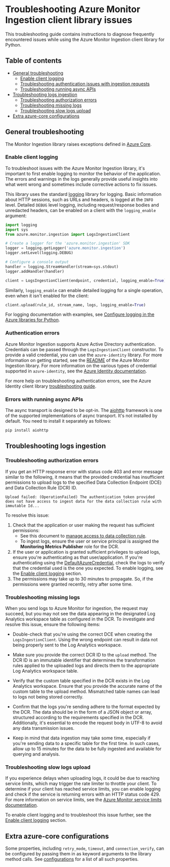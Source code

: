 # Troubleshooting Azure Monitor Ingestion client library issues

This troubleshooting guide contains instructions to diagnose frequently encountered issues while using the Azure Monitor Ingestion client library for Python.

## Table of contents

* [General troubleshooting](#general-troubleshooting)
    * [Enable client logging](#enable-client-logging)
    * [Troubleshooting authentication issues with ingestion requests](#authentication-errors)
    * [Troubleshooting running async APIs](#errors-with-running-async-apis)
* [Troubleshooting logs ingestion](#troubleshooting-logs-ingestion)
    * [Troubleshooting authorization errors](#troubleshooting-authorization-errors)
    * [Troubleshooting missing logs](#troubleshooting-missing-logs)
    * [Troubleshooting slow logs upload](#troubleshooting-slow-logs-upload)
* [Extra azure-core configurations](#extra-azure-core-configurations)

## General troubleshooting

The Monitor Ingestion library raises exceptions defined in [Azure Core][azure_core_exceptions].

### Enable client logging

To troubleshoot issues with the Azure Monitor Ingestion library, it's important to first enable logging to monitor the behavior of the application. The errors and warnings in the logs generally provide useful insights into what went wrong and sometimes include corrective actions to fix issues.

This library uses the standard [logging][python_logging] library for logging. Basic information about HTTP sessions, such as URLs and headers, is logged at the `INFO` level. Detailed `DEBUG` level logging, including request/response bodies and unredacted headers, can be enabled on a client with the `logging_enable` argument:

```python
import logging
import sys
from azure.monitor.ingestion import LogsIngestionClient

# Create a logger for the 'azure.monitor.ingestion' SDK
logger = logging.getLogger('azure.monitor.ingestion')
logger.setLevel(logging.DEBUG)

# Configure a console output
handler = logging.StreamHandler(stream=sys.stdout)
logger.addHandler(handler)

client = LogsIngestionClient(endpoint, credential, logging_enable=True)
```

Similarly, `logging_enable` can enable detailed logging for a single operation, even when it isn't enabled for the client:

```python
client.upload(rule_id, stream_name, logs, logging_enable=True)
```

For logging documentation with examples, see [Configure logging in the Azure libraries for Python][sdk_logging_docs].

### Authentication errors

Azure Monitor Ingestion supports Azure Active Directory authentication. Credentials can be passed through the `LogsIngestionClient` constructor. To provide a valid credential, you can use the `azure-identity` library. For more information on getting started, see the [README][create_client_readme] of the Azure Monitor Ingestion library. For more information on the various types of credential supported in `azure-identity`, see the [Azure Identity documentation][identity_docs].

For more help on troubleshooting authentication errors, see the Azure Identity client library [troubleshooting guide][identity_troubleshooting].

### Errors with running async APIs

The async transport is designed to be opt-in. The [aiohttp](https://pypi.org/project/aiohttp/) framework is one of the supported implementations of async transport. It's not installed by default. You need to install it separately as follows:

```sh
pip install aiohttp
```

## Troubleshooting logs ingestion

### Troubleshooting authorization errors

If you get an HTTP response error with status code 403 and error message similar to the following, it means that the provided credential has insufficient permissions to upload logs to the specified Data Collection Endpoint (DCE) and Data Collection Rule (DCR) ID.

```text
Upload failed: (OperationFailed) The authentication token provided does not have access to ingest data for the data collection rule with immutable Id...
```

To resolve this issue:

1. Check that the application or user making the request has sufficient permissions:
   * See this document to [manage access to data collection rule][dcr_role_permissions].
   * To ingest logs, ensure the user or service principal is assigned the **Monitoring Metrics Publisher** role for the DCR.
1. If the user or application is granted sufficient privileges to upload logs, ensure you're authenticating as that user/application. If you're authenticating using the [DefaultAzureCredential][default_azure_credential], check the logs to verify that the credential used is the one you expected. To enable logging, see the [Enable client logging](#enable-client-logging) section.
1. The permissions may take up to 30 minutes to propagate. So, if the permissions were granted recently, retry after some time.

### Troubleshooting missing logs

When you send logs to Azure Monitor for ingestion, the request may succeed, but you may not see the data appearing in the designated Log Analytics workspace table as configured in the DCR. To investigate and resolve this issue, ensure the following items:

* Double-check that you're using the correct DCE when creating the `LogsIngestionClient`. Using the wrong endpoint can result in data not being properly sent to the Log Analytics workspace.

* Make sure you provide the correct DCR ID to the `upload` method. The DCR ID is an immutable identifier that determines the transformation rules applied to the uploaded logs and directs them to the appropriate Log Analytics workspace table.

* Verify that the custom table specified in the DCR exists in the Log Analytics workspace. Ensure that you provide the accurate name of the custom table to the upload method. Mismatched table names can lead to logs not being stored correctly.

* Confirm that the logs you're sending adhere to the format expected by the DCR. The data should be in the form of a JSON object or array, structured according to the requirements specified in the DCR. Additionally, it's essential to encode the request body in UTF-8 to avoid any data transmission issues.

* Keep in mind that data ingestion may take some time, especially if you're sending data to a specific table for the first time. In such cases, allow up to 15 minutes for the data to be fully ingested and available for querying and analysis.

### Troubleshooting slow logs upload

If you experience delays when uploading logs, it could be due to reaching service limits, which may trigger the rate limiter to throttle your client. To determine if your client has reached service limits, you can enable logging and check if the service is returning errors with an HTTP status code 429. For more information on service limits, see the [Azure Monitor service limits documentation][ingestion_service_limits].

To enable client logging and to troubleshoot this issue further, see the [Enable client logging](#enable-client-logging) section.

## Extra azure-core configurations

Some properties, including `retry_mode`, `timeout`, and `connection_verify`, can be configured by passing them in as keyword arguments to the library method calls. See [configurations][azure_core_config] for a list of all such properties.

<!-- LINKS -->
[azure_core_config]: https://github.com/Azure/azure-sdk-for-python/blob/main/sdk/core/azure-core/README.md#configurations
[azure_core_exceptions]: https://aka.ms/azsdk/python/core/docs#module-azure.core.exceptions
[create_client_readme]: https://github.com/Azure/azure-sdk-for-python/tree/main/sdk/monitor/azure-monitor-ingestion#create-the-client
[data_collection_rule]: https://learn.microsoft.com/azure/azure-monitor/essentials/data-collection-rule-overview
[data_collection_rule_structure]: https://learn.microsoft.com/azure/azure-monitor/essentials/data-collection-rule-structure
[dcr_immutable_id]: https://learn.microsoft.com/azure/azure-monitor/logs/tutorial-logs-ingestion-portal#collect-information-from-the-dcr
[dcr_role_permissions]: https://learn.microsoft.com/azure/azure-monitor/logs/tutorial-logs-ingestion-portal#assign-permissions-to-the-dcr
[default_azure_credential]: https://github.com/Azure/azure-sdk-for-python/blob/main/sdk/identity/azure-identity/README.md#authenticate-with-defaultazurecredential
[identity_docs]: https://learn.microsoft.com/python/api/overview/azure/identity-readme
[identity_troubleshooting]: https://github.com/Azure/azure-sdk-for-python/blob/main/sdk/identity/azure-identity/TROUBLESHOOTING.md
[ingestion_service_limits]: https://learn.microsoft.com/azure/azure-monitor/service-limits#logs-ingestion-api
[python_logging]: https://docs.python.org/3/library/logging.html
[sdk_logging_docs]: https://learn.microsoft.com/azure/developer/python/sdk/azure-sdk-logging
